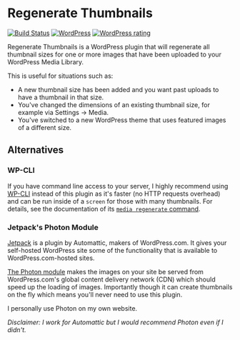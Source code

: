 # Regenerate Thumbnails

[![Build Status](https://travis-ci.org/Viper007Bond/regenerate-thumbnails.svg?branch=dev%2Fv3-rewrite)](https://travis-ci.org/Viper007Bond/regenerate-thumbnails)
[![WordPress](https://img.shields.io/wordpress/plugin/dt/regenerate-thumbnails.svg)](https://wordpress.org/plugins/regenerate-thumbnails/)
[![WordPress rating](https://img.shields.io/wordpress/plugin/r/regenerate-thumbnails.svg)](https://wordpress.org/support/plugin/regenerate-thumbnails/reviews/)


Regenerate Thumbnails is a WordPress plugin that will regenerate all thumbnail sizes for one or more images that have been uploaded to your WordPress Media Library.

This is useful for situations such as:

* A new thumbnail size has been added and you want past uploads to have a thumbnail in that size.
* You've changed the dimensions of an existing thumbnail size, for example via Settings → Media.
* You've switched to a new WordPress theme that uses featured images of a different size.

## Alternatives

### WP-CLI

If you have command line access to your server, I highly recommend using [WP-CLI](https://wp-cli.org/) instead of this plugin as it's faster (no HTTP requests overhead) and can be run inside of a `screen` for those with many thumbnails. For details, see the documentation of its [`media regenerate` command](https://developer.wordpress.org/cli/commands/media/regenerate/).

### Jetpack's Photon Module

[Jetpack](https://jetpack.com/) is a plugin by Automattic, makers of WordPress.com. It gives your self-hosted WordPress site some of the functionality that is available to WordPress.com-hosted sites.

[The Photon module](https://jetpack.com/support/photon/) makes the images on your site be served from WordPress.com's global content delivery network (CDN) which should speed up the loading of images. Importantly though it can create thumbnails on the fly which means you'll never need to use this plugin.

I personally use Photon on my own website.

*Disclaimer: I work for Automattic but I would recommend Photon even if I didn't.*